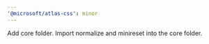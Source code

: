 ```yaml
---
'@microsoft/atlas-css': minor
---
```


Add core folder. Import normalize and minireset into the core folder.
